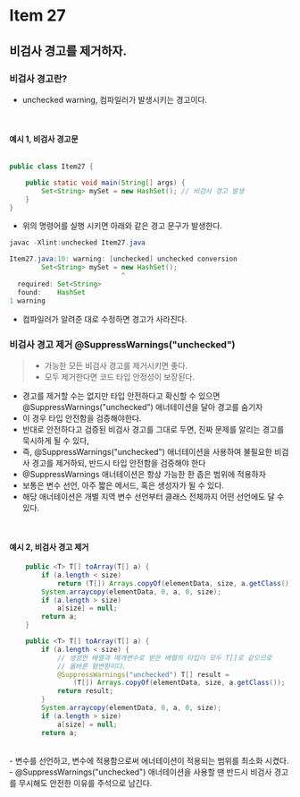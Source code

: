 # Item 27

## 비검사 경고를 제거하자.

### 비검사 경고란?
- unchecked warning, 컴파일러가 발생시키는 경고이다.

<br>

#### 예시 1, 비검사 경고문
```java

public class Item27 {

    public static void main(String[] args) {
        Set<String> mySet = new HashSet(); // 비검사 경고 발생
    }
}

```
- 위의 명령어를 실행 시키면 아래와 같은 경고 문구가 발생한다.
```java
javac -Xlint:unchecked Item27.java

Item27.java:10: warning: [unchecked] unchecked conversion
        Set<String> mySet = new HashSet();
                            ^
  required: Set<String>
  found:    HashSet
1 warning
```
- 컴파일러가 알려준 대로 수정하면 경고가 사라진다.

### 비검사 경고 제거 @SuppressWarnings("unchecked")
>- 가능한 모든 비검사 경고를 제거시키면 좋다.
>- 모두 제거한다면 코드 타입 안정성이 보장된다.

- 경고를 제거할 수는 없지만 타입 안전하다고 확신할 수 있으면 @SuppressWarnings("unchecked") 애너테이션을 달아 경고를 숨기자
 - 이 경우 타입 안전함을 검증해야한다.
 - 반대로 안전하다고 검증된 비검사 경고를 그대로 두면, 진짜 문제를 알리는 경고를 묵시하게 될 수 있다,
 - 즉, @SuppressWarnings("unchecked") 애너테이션을 사용하여 불필요한 비검사 경고를 제거하되, 반드시 타입 안전함을 검증해야 한다
- @SuppressWarnings 애너테이션은 항상 가능한 한 좁은 범위에 적용하자
 - 보통은 변수 선언, 아주 짧은 메서드, 혹은 생성자가 될 수 있다.
 - 해당 애너테이션은 개별 지역 변수 선언부터 클래스 전체까지 어떤 선언에도 달 수 있다.
<br>

#### 예시 2, 비검사 경고 제거
```java
    public <T> T[] toArray(T[] a) {
        if (a.length < size)
            return (T[]) Arrays.copyOf(elementData, size, a.getClass()); // 비검사 경고 발생
        System.arraycopy(elementData, 0, a, 0, size);
        if (a.length > size)
            a[size] = null;
        return a;
    }
```

```java
    public <T> T[] toArray(T[] a) {
        if (a.length < size) {
            // 생성한 배열과 매개변수로 받은 배열의 타입이 모두 T[]로 같으므로
            // 올바른 형변환이다.
            @SuppressWarnings("unchecked") T[] result =
                (T[]) Arrays.copyOf(elementData, size, a.getClass());
            return result;
        }
        System.arraycopy(elementData, 0, a, 0, size);
        if (a.length > size)
            a[size] = null;
        return a;
```
<br>
- 변수를 선언하고, 변수에 적용함으로써 에너테이션이 적용되는 범위를 최소화 시켰다.
- @SuppressWarnings("unchecked") 애너테이션을 사용할 땐 반드시 비검사 경고를 무시해도 안전한 이유를 주석으로 남긴다.
